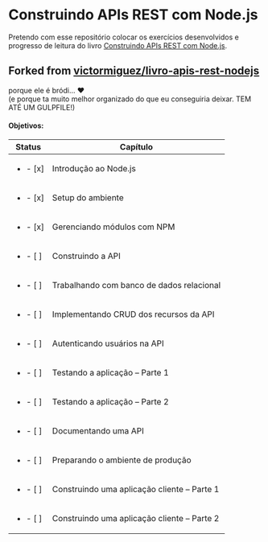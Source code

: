 # Construindo APIs REST com Node.js
Pretendo com esse repositório colocar os exercícios desenvolvidos e progresso de leitura do livro [Construindo APIs REST com Node.js](https://www.casadocodigo.com.br/products/livro-apis-nodejs).

## Forked from [victormiguez/livro-apis-rest-nodejs](https://github.com/victormiguez/livro-apis-rest-nodejs)
porque ele é bródi... :heart:<br>
(e porque ta muito melhor organizado do que eu conseguiria deixar. TEM ATÉ UM GULPFILE!)

#### Objetivos:
Status                    | Capítulo
------------------------- | -------------
<ul><li>- [x] </li></ul>  | Introdução ao Node.js
<ul><li>- [x] </li></ul>  | Setup do ambiente
<ul><li>- [x] </li></ul>  | Gerenciando módulos com NPM
<ul><li>- [ ] </li></ul>  | Construindo a API
<ul><li>- [ ] </li></ul>  | Trabalhando com banco de dados relacional
<ul><li>- [ ] </li></ul>  | Implementando CRUD dos recursos da API
<ul><li>- [ ] </li></ul>  | Autenticando usuários na API
<ul><li>- [ ] </li></ul>  | Testando a aplicação – Parte 1
<ul><li>- [ ] </li></ul>  | Testando a aplicação – Parte 2
<ul><li>- [ ] </li></ul>  | Documentando uma API
<ul><li>- [ ] </li></ul>  | Preparando o ambiente de produção
<ul><li>- [ ] </li></ul>  | Construindo uma aplicação cliente – Parte 1
<ul><li>- [ ] </li></ul>  | Construindo uma aplicação cliente – Parte 2
